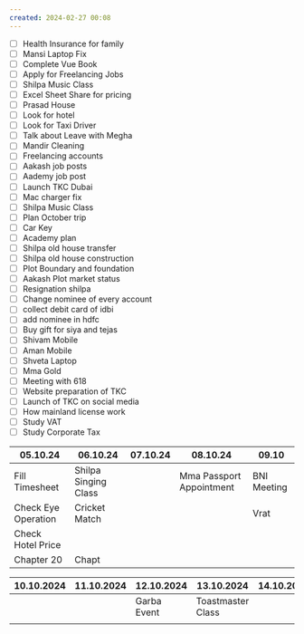 ```yaml
---
created: 2024-02-27 00:08
---
```

- [ ] Health Insurance for family
- [ ] Mansi Laptop Fix 
- [ ] Complete Vue Book 
- [ ] Apply for Freelancing Jobs
- [ ] Shilpa Music Class 
- [ ] Excel Sheet Share for pricing
- [ ] Prasad House 
- [ ] Look for hotel 
- [ ] Look for Taxi Driver
- [ ] Talk about Leave with Megha
- [ ] Mandir Cleaning
- [ ] Freelancing accounts
- [ ] Aakash job posts
- [ ] Aademy job post
- [ ] Launch TKC Dubai
- [ ] Mac charger fix
- [ ] Shilpa Music Class 
- [ ] Plan October trip
- [ ] Car Key 
- [ ] Academy plan 
- [ ] Shilpa old house transfer
- [ ] Shilpa old house construction
- [ ] Plot Boundary and foundation 
- [ ] Aakash Plot market status
- [ ] Resignation shilpa
- [ ] Change nominee of every account
- [ ] collect debit card of idbi
- [ ] add nominee in hdfc 
- [ ] Buy gift for siya and tejas
- [ ] Shivam Mobile
- [ ] Aman Mobile
- [ ] Shveta Laptop
- [ ] Mma Gold
- [ ] Meeting with 618
- [ ] Website preparation of TKC
- [ ] Launch of TKC on social media
- [ ] How mainland license work
- [ ] Study VAT
- [ ] Study Corporate Tax

| 05.10.24            | 06.10.24             | 07.10.24 | 08.10.24                 | 09.10       |
| ------------------- | -------------------- | -------- | ------------------------ | ----------- |
| Fill Timesheet      | Shilpa Singing Class |          | Mma Passport Appointment | BNI Meeting |
| Check Eye Operation | Cricket Match        |          |                          | Vrat        |
| Check Hotel Price   |                      |          |                          |             |
| Chapter 20          | Chapt                |          |                          |             |


| 10.10.2024 | 11.10.2024 | 12.10.2024  | 13.10.2024        | 14.10.2024 |
| ---------- | ---------- | ----------- | ----------------- | ---------- |
|            |            | Garba Event | Toastmaster Class |            |
|            |            |             |                   |            |

